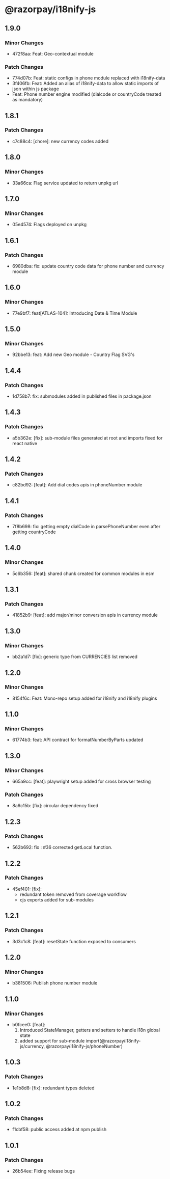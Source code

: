 # @razorpay/i18nify-js

## 1.9.0

### Minor Changes

- 472f8aa: Feat: Geo-contextual module

### Patch Changes

- 774d07b: Feat: static configs in phone module replaced with i18nify-data
- 3f406fb: Feat: Added an alias of i18nify-data to allow static imports of json within js package
- Feat: Phone number engine modified (dialcode or countryCode treated as mandatory)

## 1.8.1

### Patch Changes

- c7c88c4: [chore]: new currency codes added

## 1.8.0

### Minor Changes

- 33a66ca: Flag service updated to return unpkg url

## 1.7.0

### Minor Changes

- 05e4574: Flags deployed on unpkg

## 1.6.1

### Patch Changes

- 6980dba: fix: update country code data for phone number and currency module

## 1.6.0

### Minor Changes

- 77e9bf7: feat[ATLAS-104]: Introducing Date & Time Module

## 1.5.0

### Minor Changes

- 92bbe13: feat: Add new Geo module - Country Flag SVG's

## 1.4.4

### Patch Changes

- 1d758b7: fix: submodules added in published files in package.json

## 1.4.3

### Patch Changes

- a5b362e: [fix]: sub-module files generated at root and imports fixed for react native

## 1.4.2

### Patch Changes

- c82bd92: [feat]: Add dial codes apis in phoneNumber module

## 1.4.1

### Patch Changes

- 7f8b698: fix: getting empty dialCode in parsePhoneNumber even after getting countryCode

## 1.4.0

### Minor Changes

- 5c6b356: [feat]: shared chunk created for common modules in esm

## 1.3.1

### Patch Changes

- 41852b9: [feat]: add major/minor conversion apis in currency module

## 1.3.0

### Minor Changes

- bb2a1d7: [fix]: generic type from CURRENCIES list removed

## 1.2.0

### Minor Changes

- 8154f6c: Feat: Mono-repo setup added for i18nify and i18nify plugins

## 1.1.0

### Minor Changes

- 61774b3: feat: API contract for formatNumberByParts updated

## 1.3.0

### Minor Changes

- 665a9cc: [feat]: playwright setup added for cross browser testing

### Patch Changes

- 8a6c15b: [fix]: circular dependency fixed

## 1.2.3

### Patch Changes

- 562b692: fix : #36 corrected getLocal function.

## 1.2.2

### Patch Changes

- 45ef401: [fix]:
  - redundant token removed from coverage workflow
  - cjs exports added for sub-modules

## 1.2.1

### Patch Changes

- 3d3c1c8: [feat]: resetState function exposed to consumers

## 1.2.0

### Minor Changes

- b381506: Publish phone number module

## 1.1.0

### Minor Changes

- b0fcee0: [feat]:
  1. Introduced StateManager, getters and setters to handle i18n global state
  2. added support for sub-module import(@razorpay/i18nify-js/currency, @razorpay/i18nify-js/phoneNumber)

## 1.0.3

### Patch Changes

- 1e1b8d8: [fix]: redundant types deleted

## 1.0.2

### Patch Changes

- f1cbf58: public access added at npm publish

## 1.0.1

### Patch Changes

- 26b54ee: Fixing release bugs
